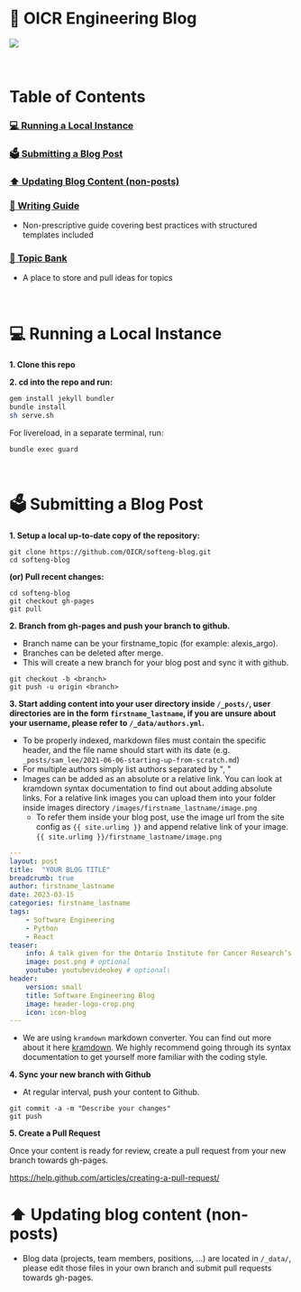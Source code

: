 
# :newspaper: OICR Engineering Blog

<a href="https://softeng.oicr.on.ca/"><img src="images/OICRHero.jpg"></a>

<br />

# Table of Contents

### [:computer: Running a Local Instance](#computer-running-a-local-instance)

### [:ballot_box: Submitting a Blog Post](#ballot_box-submitting-a-blog-post)

### [:arrow_up: Updating Blog Content (non-posts)](#arrow_up-updating-blog-content-non-posts)

### [:memo: Writing Guide](writing_guide.md)
- Non-prescriptive guide covering best practices with structured templates included

### [:bank: Topic Bank](https://docs.google.com/spreadsheets/d/1DpQTHxzmoiRsZAbVWEqD_FN9pUhOC_0cVLudeGFhjbk/edit?usp=sharing)
- A place to store and pull ideas for topics

<br />

# :computer: Running a Local Instance

**1. Clone this repo**

**2. cd into the repo and run:**

```bash
gem install jekyll bundler
bundle install
sh serve.sh
```

For livereload, in a separate terminal, run:

```
bundle exec guard
```
<br />

# :ballot_box: Submitting a Blog Post

**1. Setup a local up-to-date copy of the repository:**
```
git clone https://github.com/OICR/softeng-blog.git
cd softeng-blog
```

**(or) Pull recent changes:**
```
cd softeng-blog
git checkout gh-pages
git pull
```

**2. Branch from gh-pages and push your branch to github.**

- Branch name can be your firstname_topic (for example: alexis_argo). 
- Branches can be deleted after merge.
- This will create a new branch for your blog post and sync it with github.

```
git checkout -b <branch>
git push -u origin <branch>
```


**3. Start adding content into your user directory inside `/_posts/`, user directories are in the form `firstname_lastname`, if you are unsure about your username, please refer to `/_data/authors.yml`.**

- To be properly indexed, markdown files must contain the specific header, and the file name should start with its date (e.g. `_posts/sam_lee/2021-06-06-starting-up-from-scratch.md`)
- For multiple authors simply list authors separated by ", "
- Images can be added as an absolute or a relative link. You can look at kramdown syntax documentation to find out about adding absolute links. For a relative link images you can upload them into your folder inside images directory `/images/firstname_lastname/image.png`
    -  To refer them inside your blog post, use the image url from the site config as `{{ site.urlimg }}` and append relative link of your image. `{{ site.urlimg }}/firstname_lastname/image.png`

```yml
---
layout: post
title:  "YOUR BLOG TITLE"
breadcrumb: true
author: firstname_lastname
date: 2023-03-15
categories: firstname_lastname
tags:
    - Software Engineering
    - Python
    - React
teaser:
    info: A talk given for the Ontario Institute for Cancer Research’s software engineering club on PGMLab (Probabilistic Graphical Model Lab) and developing web applications for Celery. Javascript web technologies such as React, Redux, Immutable.js, ECMAScript 6 (ES6) are discussed...
    image: post.png # optional
    youtube: youtubevideokey # optional\
header:
    version: small
    title: Software Engineering Blog
    image: header-logo-crop.png
    icon: icon-blog
---
```

- We are using `kramdown` markdown converter. You can find out more about it here [kramdown](http://kramdown.gettalong.org). We highly recommend going through its syntax documentation
to get yourself more familiar with the coding style.

**4. Sync your new branch with Github**

- At regular interval, push your content to Github.

```
git commit -a -m "Describe your changes"
git push
```

**5. Create a Pull Request**

Once your content is ready for review, create a pull request from your new branch towards gh-pages.

https://help.github.com/articles/creating-a-pull-request/

# :arrow_up: Updating blog content (non-posts)

- Blog data (projects, team members, positions, ...) are located in `/_data/`, please edit those files in your own branch and submit pull requests towards gh-pages.

<br />
